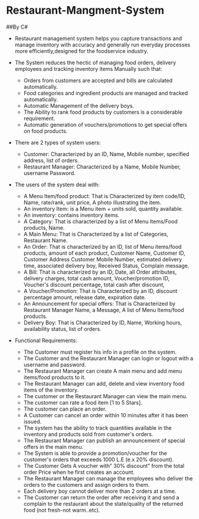 # Restaurant-Mangment-System
 ##By C#
 
- Restaurant management system helps you capture transactions and manage inventory with accuracy and generally run everyday processes more efficiently,designed for the foodservice industry.

- The System reduces the hectic of managing food orders, delivery employees and tracking inventory items Manually such that:
  - Orders from customers are accepted and bills are calculated automatically.
  - Food categories and ingredient products are managed and tracked automatically.
  - Automatic Management of the delivery boys.
  - The Ability to rank food products by customers is a considerable requirement.
  - Automatic generation of vouchers/promotions to get special offers on food products.

- There are 2 types of system users:
  - Customer: Characterized by an ID, Name, Mobile number, specified address, list of orders.
  - Restaurant Manager: Characterized by a Name, Mobile Number, username Password.

- The users of the system deal with:
  - A Menu Item/food product: That is Characterized by item code/ID, Name, rate/rank, unit price, A photo illustrating the item.
  - An inventory Item: is a Menu item + units sold, quantity available.
  - An inventory: contains inventory items.
  - A Category: That is characterized by a list of Menu Items/Food products, Name.
  - A Main Menu: That is Characterized by a list of Categories, Restaurant Name.
  - An Order: That is characterized by an ID, list of Menu items/food products, amount of each product, Customer Name, Customer ID, Customer Address Customer Mobile Number, estimated delivery time, associated delivery boy, Received Status, Complain message.
  - A Bill: That is characterized by an ID, Date, all Order attributes, delivery charges, total cash amount, Voucher/promotion ID, Voucher's discount percentage, total cash after discount,
  - A Voucher/Promotion: That is Characterized by an ID, discount percentage amount, release date, expiration date.
  - An Announcement for special offers: That is Characterized by Restaurant Manager Name, a Message, A list of Menu Items/food products.
  - Delivery Boy: That is Characterized by ID, Name, Working hours, availability status, list of orders.

- Functional Requirements: 
  - The Customer must register his info in a profile on the system.
  - The Customer and the Restaurant Manager can login or logout with a username and password.
  - The Restaurant Manager can create A main menu and add menu items/food products to it.
  - The Restaurant Manager can add, delete and view inventory food items of the inventory.
  - The customer or the Restaurant Manager can view the main menu.
  - The customer can rate a food item [1 to 5 Stars].
  - The customer can place an order.
  - A Customer can cancel an order within 10 minutes after it has been issued.
  - The system has the ability to track quantities available in the inventory and products sold from customer's orders.
  - The Restaurant Manager can publish an announcement of special offers in the main menu.
  - The System is able to provide a promotion/voucher for the customer's orders that exceeds 1000 L.E (e.x 20% discount).
  - The Customer Gets A voucher with” 30% discount” from the total order Price when he first creates an account.
  - The Restaurant Manager can manage the employees who deliver the orders to the customers and assign orders to them.
  - Each delivery boy cannot deliver more than 2 orders at a time.
  - The Customer can return the order after receiving it and send a complain to the restaurant about the state/quality of the returned food (not fresh-not warm..etc).
